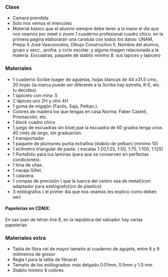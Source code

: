 ### Clase

- Camara prendida
- Solo nos vemos el miercoles
- Material básico que el alumno siempre debe tener a la mano el día que nos veamos por meet o zoom 1 cuaderno profesional cuadro chico. en la primera pagina elaboraran una caratula con todos los datos: UNAM, Prepa-5 José Vasconcelos, Dibujo Constructivo II, Nombre del alumno, grupo y secc., profra. y ciclo escolar. y alguna imagen relacionada a la materia. Escuadras, paquete de stabilo mínimo 8. sus lapices y lapicero

### Materiales

- 1 cuaderno Scribe loager de agujetas, hojas blancas de 44 x31.5 cms., 20 hojas (la marca puede ser diferente a la Scribe hay estrella, K-E, etc. tu decides).
- 1 lapicero con mina .5
- 2 lápices uno 2H y otro 4H
- 1 goma de migajón (Factis, Saja, Pelkan.).
- Colores de madera los que tengas en casa Norma, Faber Castell, Prismacolor, etc.
- 1 block cuadro chico
- 1 juego de escuadras sin bisel,que la escuadra de 60 grados tenga unos 40 cmts de largo, sin graduación.
- 1 transportador
- 1 paquete de plumones punta extrafina (stabilo de pelkan) (minimo 10)
- 1 eclímetro triangular de pasta. ( escalas 1:20,1:25, 1:50, 1:75, 1:100, 1:125)
- 1 Portafolio para tus laminas (para que se conserven en perfectas condiciones).
- 1 lima de uñas.
- 1 navaja Gillet.
- 1 calavera.
- 1 compas de precisión ( que la tuerca del centro sea de metal)(con adaptador para estilógrafo)(no de plastico)
- 3 estilografos ( el primer día que nos veamos les explico como deben ser)

#### Papelerías en CDMX: 
En san juan de letran line 8, en la republica del salvador hay varias papelerías 

### Materiales extra

- Tabla de fibra cel de mayor tamaño al cuaderno de agujeta, entre 8 y 9 milimetros de grosor
- Regla t para la tabla de fibracel
- Tamaño de los estilogrados: más delgado 0.01mm, 0.5mm y 1.0 mm
- Stabilo mínimo 8 colores
